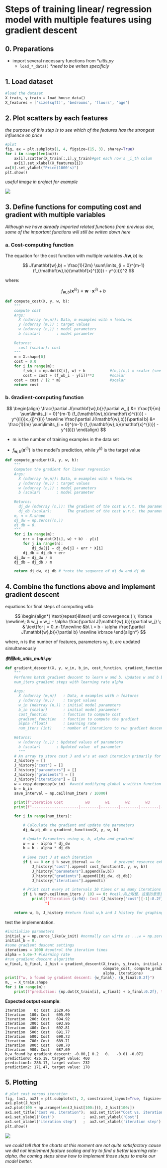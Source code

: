 #  **Steps of training linear/ regression model with multiple features using gradient descent** 
## 0. Preparations
+ import several necessary functions from **uitls.py*
    + `load_*_data()`  _*need to be writen specificly_


## 1. Load dataset
```python
#load the dataset
X_train, y_train = load_house_data()
X_features = ['size(sqft)', 'bedrooms', 'floors', 'age']
```

## 2. Plot scatters by each features
*the purpose of this step is to see which of the features has the strongest influence on price*

```python
#plot
fig, ax = plt.subplots(1, 4, figsize=(15, 3), sharey=True)
for i in range(len(ax)):
    ax[i].scatter(X_train[:,i],y_train)#get each row's _i_th colum 
    ax[i].set_xlabel(X_features[i])
ax[0].set_ylabel("Price(1000's)")
plt.show()
```
_useful image in project for example_

![](https://cdn.jsdelivr.net/gh/kiu795/pic@main/img/exerciseL03_output.png)


## 3. Define functions for computing cost and gradient with multiple variables 
*Although we have already imported related functions from previous doc, some of the important functions will still be writen down here*

### a. Cost-computing function 
The equation for the cost function with multiple variables $J(\mathbf{w},b)$ is:

$$
J(\mathbf{w},b) = \frac{1}{2m} \sum\limits_{i = 0}^{m-1} (f_{\mathbf{w},b}(\mathbf{x}^{(i)}) - y^{(i)})^2 
$$

where:

$$
f_{\mathbf{w},b}(\mathbf{x}^{(i)}) = \mathbf{w} \cdot \mathbf{x}^{(i)} + b
$$

```python
def compute_cost(X, y, w, b): 
    """
    compute cost
    Args:
      X (ndarray (m,n)): Data, m examples with n features
      y (ndarray (m,)) : target values
      w (ndarray (n,)) : model parameters  
      b (scalar)       : model parameter
      
    Returns:
      cost (scalar): cost
    """
    m = X.shape[0]
    cost = 0.0
    for i in range(m):                                
        f_wb_i = np.dot(X[i], w) + b           #(n,)(n,) = scalar (see np.dot)
        cost = cost + (f_wb_i - y[i])**2       #scalar
    cost = cost / (2 * m)                      #scalar    
    return cost
```

### b. Gradient-computing function

$$
\begin{align}
\frac{\partial J(\mathbf{w},b)}{\partial w_j}  &= \frac{1}{m} \sum\limits_{i = 0}^{m-1} (f_{\mathbf{w},b}(\mathbf{x}^{(i)}) - y^{(i)})x_{j}^{(i)} \newline
\frac{\partial J(\mathbf{w},b)}{\partial b}  &= \frac{1}{m} \sum\limits_{i = 0}^{m-1} (f_{\mathbf{w},b}(\mathbf{x}^{(i)}) - y^{(i)})
\end{align}
$$

* m is the number of training examples in the data set

* $f_{\mathbf{w},b}(\mathbf{x}^{(i)})$ is the model's prediction, while $y^{(i)}$ is the target value
```python
def compute_gradient(X, y, w, b):
    """
    Computes the gradient for linear regression 
    Args:
      X (ndarray (m,n)): Data, m examples with n features
      y (ndarray (m,)) : target values
      w (ndarray (n,)) : model parameters  
      b (scalar)       : model parameter
      
    Returns:
      dj_dw (ndarray (n,)): The gradient of the cost w.r.t. the parameters w. 
      dj_db (scalar):       The gradient of the cost w.r.t. the parameter b. 
    m, n = X.shape
    dj_dw = np.zeros((n,))
    dj_db = 0.
    """
    for i in range(m):
        err = (np.dot(X[i], w) + b) - y[i]
        for j in range(n):
            dj_dw[j] = dj_dw[j] + err * X[i]
        dj_db = dj_db + err
    dj_dw = dj_dw / m
    dj_db = dj_db / m

    return dj_dw, dj_db # *note the sequence of dj_dw and dj_db
```

## 4. Combine the functions above and implement gradient descent
equations for final steps of computing w&b

$$
\begin{align*} \text{repeat}&\text{ until convergence:} \; \lbrace \newline\;
& w_j = w_j -  \alpha \frac{\partial J(\mathbf{w},b)}{\partial w_j}  \; & \text{for j = 0..n-1}\newline
&b\ \ = b -  \alpha \frac{\partial J(\mathbf{w},b)}{\partial b}  \newline \rbrace
\end{align*}
$$

where, n is the number of features, parameters $w_j$,  $b$, are updated simultaneously

***参照lab_utils_multi.py***

```python
def gradient_descent(X, y, w_in, b_in, cost_function, gradient_function, alpha, num_iters): 
    """
    Performs batch gradient descent to learn w and b. Updates w and b by taking 
    num_iters gradient steps with learning rate alpha
    
    Args:
      X (ndarray (m,n))   : Data, m examples with n features
      y (ndarray (m,))    : target values
      w_in (ndarray (n,)) : initial model parameters  
      b_in (scalar)       : initial model parameter
      cost_function       : function to compute cost
      gradient_function   : function to compute the gradient
      alpha (float)       : Learning rate
      num_iters (int)     : number of iterations to run gradient descent
      
    Returns:
      w (ndarray (n,)) : Updated values of parameters 
      b (scalar)       : Updated value  of parameter 
      """
    # An array to store cost J and w's at each iteration primarily for graphing later
    J_history = []
    J_history["cost"] = []
    J_history["parameters"] = []
    J_history["gradients"] = []
    J_history["iterations"] = []
    w = copy.deepcopy(w_in)  #avoid modifying global w within function
    b = b_in
    save_interval = np.ceil(num_iters / 10000)
    
    print(f"Iteration Cost          w0       w1       w2       w3       b       djdw0    djdw1    djdw2    djdw3    djdb  ")
    print(f"---------------------|--------|--------|--------|--------|--------|--------|--------|--------|--------|--------|")

    for i in range(num_iters):

        # Calculate the gradient and update the parameters
        dj_dw,dj_db = gradient_function(X, y, w, b)

        # Update Parameters using w, b, alpha and gradient
        w = w - alpha * dj_dw
        b = b - alpha * dj_db
      
        # Save cost J at each iteration
        if i == 0 or i % save_iterval == 0:      # prevent resource exhaustion 
            J_history["cost"].append( cost_function(X, y, w, b))
            J_history["parameters"].append([w,b])
            J_history["gradients"].append([dj_dw, dj_db])
            J_history["iterations"].append(i)

        # Print cost every at intervals 10 times or as many iterations if < 10
        if i % math.ceil(num_iters / 10) == 0: #ceil:向上取整，这里的意思是每到总数的十分之一次迭代就进行一次输出
            print(f"Iteration {i:9d}: Cost {J_history["cost"][-1]:8.2f} 
                  ")
        
    return w, b, J_history #return final w,b and J history for graphing
```
test the implementation.
```python
#initialize parameters
initial_w = np.zeros_like(w_init) #normally can wirte as ...w = np.zeros(X.shape[1])
initial_b = 0.
#some gradient descent settings
iterations = 1000 #control the iteration times
alpha = 5.0e-7 #learning rate
#run gradient descent algorithm
w_final, b_final, J_hist = gradient_descent(X_train, y_train, initial_w, initial_b,
                                            compute_cost, compute_gradient,
                                            alpha, iterations)
print(f"w, b found by gradient descent: {w_final}, {b_final:0.2f}")
m,_ = X_train.shape
for i in range(m):
    print(f"prediction: {np.dot(X_train[i], w_final) + b_final:0.2f}, target value: {y_train[i]}")
```
**Expected output example**:
```
Iteration    0: Cost  2529.46   
Iteration  100: Cost   695.99   
Iteration  200: Cost   694.92   
Iteration  300: Cost   693.86   
Iteration  400: Cost   692.81   
Iteration  500: Cost   691.77   
Iteration  600: Cost   690.73   
Iteration  700: Cost   689.71   
Iteration  800: Cost   688.70   
Iteration  900: Cost   687.69   
b,w found by gradient descent: -0.00,[ 0.2   0.   -0.01 -0.07]
prediction0: 426.19, target value: 460
prediction1: 286.17, target value: 232
prediction2: 171.47, target value: 178
```
## 5. Plotting
```python
# plot cost versus iteration  
fig, (ax1, ax2) = plt.subplots(1, 2, constrained_layout=True, figsize=(12, 4))#1行2列排布;constrained_layout是防止生成的图像交叠
ax1.plot(J_hist)
ax2.plot(100 + np.arange(len(J_hist[100:])), J_hist[100:])
ax1.set_title("Cost vs. iteration");  ax2.set_title("Cost vs. iteration (tail)")
ax1.set_ylabel('Cost')             ;  ax2.set_ylabel('Cost') 
ax1.set_xlabel('iteration step')   ;  ax2.set_xlabel('iteration step') 
plt.show()
```
![](https://cdn.jsdelivr.net/gh/kiu795/pic@main/img/a70252a6-322a-47ea-8d4f-29a72c0f4f71.png)

*we could tell that the charts at this moment are not quite satisfactory cause we did not implement feature scaling and try to find a better learning rate-alpha, the coming steps show how to implement those steps to make our model better.*

